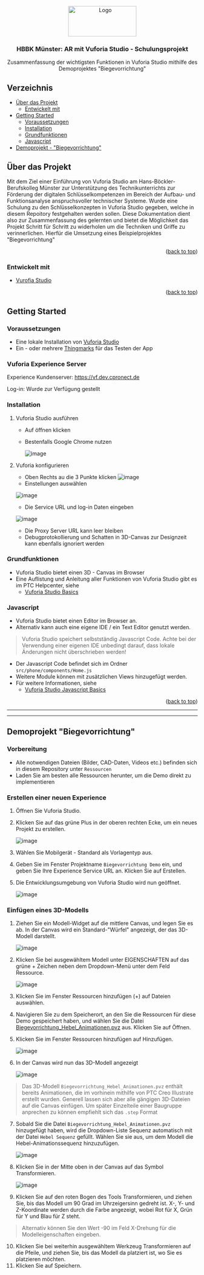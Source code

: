 <div id="top"></div>

<!-- PROJECT LOGO -->
<br />
<div align="center">
  <a href="https://github.com/cpro-iot">
    <img src="https://cpro-karriere.com/image/LOGO/doefwYl1s92eauMm83CoxrkXnOM76tazOd1RDgVzXeyn6h" alt="Logo" width="180" height="80">
  </a>
  
<h3 align="center">HBBK Münster: AR mit Vuforia Studio - Schulungsprojekt</h3>

  <p align="center">
  Zusammenfassung der wichtigsten Funktionen in Vuforia Studio mithilfe des Demoprojektes "Biegevorrichtung"
</div>

## Verzeichnis
- [Über das Projekt](#über-das-projekt)
  - [Entwickelt mit](#entwickelt-mit)
- [Getting Started](#getting-started)
  - [Voraussetzungen](#voraussetzungen)
  - [Installation](#installation)
  - [Grundfunktionen](#grundfunktionen)
  - [Javascript](#javascript)
- [Demoprojekt - "Biegevorrichtung"](#demoprojekt-biegevorrichtung)

## Über das Projekt

Mit dem Ziel einer Einführung von Vuforia Studio am Hans-Böckler-Berufskolleg Münster zur Unterstützung des Technikunterrichts zur Förderung der digitalen Schlüsselkompetenzen im Bereich der Aufbau- und Funktionsanalyse anspruchsvoller technischer Systeme. Wurde eine Schulung zu den Schlüsselkonzepten in Vuforia Studio gegeben, welche in diesem Repoitory festgehalten werden sollen.
Diese Dokumentation dient also zur Zusammenfassung des gelernten und bietet die Möglichkeit das Projekt Schritt für Schritt zu widerholen um die Techniken und Griffe zu verinnerlichen.
    Hierfür die Umsetzung eines Beispielprojektes "Biegevorrichtung"
<p align="right">(<a href="#top">back to top</a>)</p>

### Entwickelt mit

* [Vurofia Studio](https://www.ptc.com/de/products/vuforia/vuforia-studio)

<p align="right">(<a href="#top">back to top</a>)</p>

## Getting Started

### Voraussetzungen

* Eine lokale Installation von [Vuforia Studio](https://www.ptc.com/en/success-paths/develop-first-vuforia-studio-experience/setup/install-vuforia-studio-software)
* Ein - oder mehrere [Thingmarks](https://support.ptc.com/help/vuforia/studio/en/index.html#page/Studio_Help_Center/Widget3DMarker.html) für das Testen der App

### Vuforia Experience Server

Experience Kundenserver: https://vf.dev.cpronect.de

Log-in: Wurde zur Verfügung gestellt

### Installation

1. Vuforia Studio ausführen
   * Auf öffnen klicken
   * Bestenfalls Google Chrome nutzen
     
     ![image](https://github.com/fstipp/Vuforia-Studio-HBBK/assets/119317738/d2554545-d177-487e-b540-fd85e2b34fee)
2. Vuforia konfigurieren
   * Oben Rechts au die 3 Punkte klicken
   ![image](https://github.com/fstipp/Vuforia-Studio-HBBK/assets/119317738/331a6b2e-38ad-4ed3-8206-7d53809f2c23)
    * Einstellungen auswählen
      
   ![image](https://github.com/fstipp/Vuforia-Studio-HBBK/assets/119317738/d4031edc-6f29-45de-a68c-fab98f19d47f)
    * Die Service URL und log-in Daten eingeben
   
   ![image](https://github.com/fstipp/Vuforia-Studio-HBBK/assets/119317738/a09ed508-104c-475b-bfde-8b9a2c6966cc)
    * Die Proxy Server URL kann leer bleiben
    * Debugprotokollierung und Schatten in 3D-Canvas zur Designzeit kann ebenfalls ignoriert werden

### Grundfunktionen

* Vuforia Studio bietet einen 3D - Canvas im Browser
* Eine Auflistung und Anleitung aller Funktionen von Vuforia Studio gibt es im PTC Helpcenter, siehe
    * [Vuforia Studio Basics](https://support.ptc.com/help/vuforia/studio/de/)

### Javascript

* Vuforia Studio bietet einen Editor im Browser an. 
* Alternativ kann auch eine eigene IDE / ein Text Editor genutzt werden.

> Vuforia Studio speichert selbstständig Javascript Code. Achte bei der Verwendung einer eigenen IDE unbedingt darauf, dass lokale Änderungen nicht überschrieben werden!

* Der Javascript Code befindet sich im Ordner `src/phone/components/Home.js`
* Weitere Module können mit zusätzlichen Views hinzugefügt werden.
* Für weitere Informationen, siehe
  * [Vuforia Studio Javascript Basics](https://support.ptc.com/help/vuforia/studio/en/index.html#page/Studio_Help_Center%2Fjs_basics.html%23)

<p align="right">(<a href="#top">back to top</a>)</p>

___
___

## Demoprojekt "Biegevorrichtung"
### Vorbereitung
* Alle notwendigen Dateien (Bilder, CAD-Daten, Videos etc.) befinden sich in diesem Repository unter `Ressourcen`
* Laden Sie am besten alle Ressourcen herunter, um die Demo direkt zu implementieren
### Erstellen einer neuen Experience 
1. Öffnen Sie Vuforia Studio.
2. Klicken Sie auf das grüne Plus in der oberen rechten Ecke, um ein neues Projekt zu erstellen.
   
   ![image](https://github.com/fstipp/Vuforia-Studio-HBBK/assets/119317738/b6113ee7-fd74-49ad-930c-4ad3ed0da0e2)
4. Wählen Sie Mobilgerät - Standard als Vorlagentyp aus.
5. Geben Sie im Fenster Projektname `Biegevorrichtung Demo` ein, und geben Sie Ihre Experience Service URL an. Klicken Sie auf Erstellen.
6. Die Entwicklungsumgebung von Vuforia Studio wird nun geöffnet.

   ![image](https://github.com/fstipp/Vuforia-Studio-HBBK/assets/119317738/7f3840b8-58b3-4b8f-9035-9df88529290f)
### Einfügen eines 3D-Modells
1. Ziehen Sie ein Modell-Widget auf die mittlere Canvas, und legen Sie es ab. In der Canvas wird ein Standard-"Würfel" angezeigt, der das 3D-Modell darstellt.

   ![image](https://github.com/fstipp/Vuforia-Studio-HBBK/assets/119317738/0ae23ccf-490e-482c-8ebe-e9db1e7d77e4)
2. Klicken Sie bei ausgewähltem Modell unter EIGENSCHAFTEN auf das grüne + Zeichen neben dem Dropdown-Menü unter dem Feld Ressource.

   ![image](https://github.com/fstipp/Vuforia-Studio-HBBK/assets/119317738/4ab4e4b9-3ef2-47e8-a7c2-cd9d15ff1113)
3. Klicken Sie im Fenster Ressourcen hinzufügen (+) auf Dateien auswählen.
4. Navigieren Sie zu dem Speicherort, an den Sie die Ressourcen für diese Demo gespeichert haben, und wählen Sie die Datei [Biegevorrichtung_Hebel_Animationen.pvz](https://github.com/fstipp/Vuforia-Studio-HBBK/blob/main/ressources/Biegevorrichtung_Hebel_Animationen.pvz) aus. Klicken Sie auf Öffnen.
5. Klicken Sie im Fenster Ressourcen hinzufügen auf Hinzufügen.

   ![image](https://github.com/fstipp/Vuforia-Studio-HBBK/assets/119317738/fc90c003-1158-4f99-b14f-fe50310bd05a)
6. In der Canvas wird nun das 3D-Modell angezeigt

   ![image](https://github.com/fstipp/Vuforia-Studio-HBBK/assets/119317738/402d2d77-2620-4b64-b050-59e2d7d6919d)
> Das 3D-Modell `Biegevorrichtung_Hebel_Animationen.pvz` enthält bereits Animationen, die im vorhinein mithilfe von PTC Creo Illustrate erstellt wurden. Generell lassen sich aber alle gängigen 3D-Dateien auf die Canvas einfügen. Um später Einzelteile einer Baugruppe anprechen zu können empfiehlt sich das `.step` Format

7. Sobald Sie die Datei `Biegevorrichtung_Hebel_Animationen.pvz` hinzugefügt haben, wird die Dropdown-Liste Sequenz automatisch mit der Datei `Hebel Sequenz` gefüllt. Wählen Sie sie aus, um dem Modell die Hebel-Animationssequenz hinzuzufügen.

   ![image](https://github.com/fstipp/Vuforia-Studio-HBBK/assets/119317738/83bf6e7e-a5d7-4b54-a424-9dae6e0f9e4e)
8. Klicken Sie in der Mitte oben in der Canvas auf das Symbol Transformieren.

    ![image](https://github.com/fstipp/Vuforia-Studio-HBBK/assets/119317738/5b72ae36-51a9-45f1-bfca-d7911190f998)
9. Klicken Sie auf den roten Bogen des Tools Transformieren, und ziehen Sie, bis das Modell um 90 Grad im Uhrzeigersinn gedreht ist. X-, Y- und Z-Koordinate werden durch die Farbe angezeigt, wobei Rot für X, Grün für Y und Blau für Z steht.
> Alternativ können Sie den Wert -90 im Feld X-Drehung für die Modelleigenschaften eingeben.
10. Klicken Sie bei weiterhin ausgewähltem Werkzeug Transformieren auf die Pfeile, und ziehen Sie, bis das Modell da platziert ist, wo Sie es platzieren möchten.
11. Klicken Sie auf Speichern.






